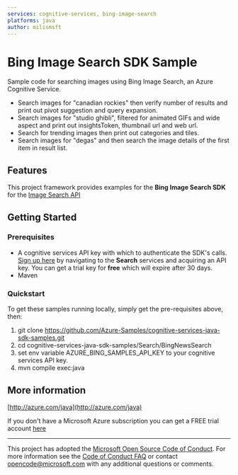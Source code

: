```yaml
---
services: cognitive-services, bing-image-search
platforms: java
author: milismsft
---
```


# Bing Image Search SDK Sample ##

Sample code for searching images using Bing Image Search, an Azure Cognitive Service.
- Search images for "canadian rockies" then verify number of results and print out pivot suggestion and query expansion.
- Search images for "studio ghibli", filtered for animated GIFs and wide aspect and print out insightsToken, thumbnail url and web url.
- Search for trending images then print out categories and tiles.
- Search images for "degas" and then search the image details of the first item in result list.


## Features

This project framework provides examples for the **Bing Image Search SDK** for the [Image Search API](https://azure.microsoft.com/en-us/services/cognitive-services/)

## Getting Started

### Prerequisites

- A cognitive services API key with which to authenticate the SDK's calls. [Sign up here](https://azure.microsoft.com/en-us/services/cognitive-services/directory/) by navigating to the **Search** services and acquiring an API key. You can get a trial key for **free** which will expire after 30 days.
- Maven

### Quickstart

To get these samples running locally, simply get the pre-requisites above, then:

1. git clone https://github.com/Azure-Samples/cognitive-services-java-sdk-samples.git
2. cd cognitive-services-java-sdk-samples/Search/BingNewsSearch
3. set env variable AZURE_BING_SAMPLES_API_KEY to your cognitive services API key.
4. mvn compile exec:java

## More information ##

[http://azure.com/java](http://azure.com/java)

If you don't have a Microsoft Azure subscription you can get a FREE trial account [here](http://go.microsoft.com/fwlink/?LinkId=330212)

---

This project has adopted the [Microsoft Open Source Code of Conduct](https://opensource.microsoft.com/codeofconduct/). For more information see the [Code of Conduct FAQ](https://opensource.microsoft.com/codeofconduct/faq/) or contact [opencode@microsoft.com](mailto:opencode@microsoft.com) with any additional questions or comments.